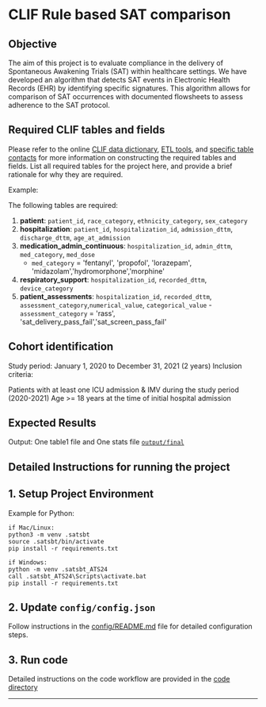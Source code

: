 # CLIF Rule based SAT comparison

## Objective

The aim of this project is to evaluate compliance in the delivery of Spontaneous Awakening Trials (SAT) within healthcare settings. We have developed an algorithm that detects SAT events in Electronic Health Records (EHR) by identifying specific signatures. This algorithm allows for comparison of SAT occurrences with documented flowsheets to assess adherence to the SAT protocol.

## Required CLIF tables and fields

Please refer to the online [CLIF data dictionary](https://clif-consortium.github.io/website/data-dictionary.html), [ETL tools](https://github.com/clif-consortium/CLIF/tree/main/etl-to-clif-resources), and [specific table contacts](https://github.com/clif-consortium/CLIF?tab=readme-ov-file#relational-clif) for more information on constructing the required tables and fields. List all required tables for the project here, and provide a brief rationale for why they are required.

Example:

The following tables are required:

1. **patient**: `patient_id`, `race_category`, `ethnicity_category`, `sex_category`
2. **hospitalization**: `patient_id`, `hospitalization_id`, `admission_dttm`, `discharge_dttm`, `age_at_admission`
3. **medication_admin_continuous**: `hospitalization_id`, `admin_dttm`, `med_category`, `med_dose`
   - `med_category` = 'fentanyl', 'propofol', 'lorazepam', 'midazolam','hydromorphone','morphine'
4. **respiratory_support**: `hospitalization_id`, `recorded_dttm`, `device_category`
5. **patient_assessments**: `hospitalization_id`, `recorded_dttm`, `assessment_category`,`numerical_value`, `categorical_value` -`assessment_category` = 'rass', 'sat_delivery_pass_fail','sat_screen_pass_fail'

## Cohort identification

Study period: January 1, 2020 to December 31, 2021 (2 years) Inclusion criteria:

Patients with at least one ICU admission & IMV during the study period (2020-2021)
Age >= 18 years at the time of initial hospital admission

## Expected Results

Output: One table1 file and One stats file [`output/final`](../output/README.md)

## Detailed Instructions for running the project

## 1. Setup Project Environment

Example for Python:

```
if Mac/Linux:
python3 -m venv .satsbt
source .satsbt/bin/activate
pip install -r requirements.txt

if Windows:
python -m venv .satsbt_ATS24
call .satsbt_ATS24\Scripts\activate.bat
pip install -r requirements.txt
```

## 2. Update `config/config.json`

Follow instructions in the [config/README.md](config/README.md) file for detailed configuration steps.

## 3. Run code

Detailed instructions on the code workflow are provided in the [code directory](code/README.md)

---
